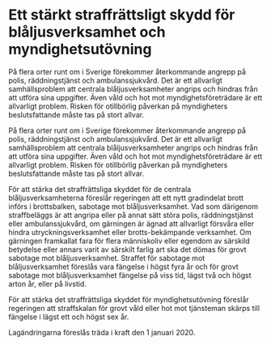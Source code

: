 # Ett stärkt straffrättsligt skydd för blåljusverksamhet och myndighetsutövning

På flera orter runt om i Sverige förekommer återkommande angrepp på polis, räddningstjänst och ambulanssjukvård. Det är ett allvarligt samhällsproblem att centrala blåljusverksamheter angrips och hindras från att utföra sina uppgifter. Även våld och hot mot myndighetsföreträdare är ett allvarligt problem. Risken för otillbörlig påverkan på myndigheters beslutsfattande måste tas på stort allvar.

På flera orter runt om i Sverige förekommer återkommande angrepp på polis, räddningstjänst och ambulanssjukvård. Det är ett allvarligt samhällsproblem att centrala blåljusverksamheter angrips och hindras från att utföra sina uppgifter. Även våld och hot mot myndighetsföreträdare är ett allvarligt problem. Risken för otillbörlig påverkan på myndigheters beslutsfattande måste tas på stort allvar.

För att stärka det straffrättsliga skyddet för de centrala blåljusverksamheterna föreslår regeringen att ett nytt gradindelat brott införs i brottsbalken, sabotage mot blåljusverksamhet. Vad som därigenom straffbeläggs är att angripa eller på annat sätt störa polis, räddningstjänst eller ambulanssjukvård, om gärningen är ägnad att allvarligt försvåra eller hindra utryckningsverksamhet eller brotts-bekämpande verksamhet. Om gärningen framkallat fara för flera människoliv eller egendom av särskild betydelse eller annars varit av särskilt farlig art ska det dömas för grovt sabotage mot blåljusverksamhet. Straffet för sabotage mot blåljusverksamhet föreslås vara fängelse i högst fyra år och för grovt sabotage mot blåljusverksamhet fängelse på viss tid, lägst två och högst arton år, eller på livstid.

För att stärka det straffrättsliga skyddet för myndighetsutövning föreslår regeringen att straffskalan för grovt våld eller hot mot tjänsteman skärps till fängelse i lägst ett och högst sex år.

Lagändringarna föreslås träda i kraft den 1 januari 2020.
